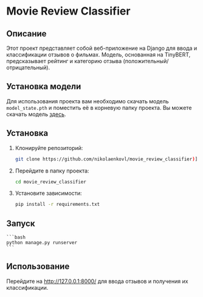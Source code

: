 # Movie Review Classifier

## Описание
Этот проект представляет собой веб-приложение на Django для ввода и классификации отзывов о фильмах. Модель, основанная на TinyBERT, предсказывает рейтинг и категорию отзыва (положительный/отрицательный).

## Установка модели

Для использования проекта вам необходимо скачать модель `model_state.pth` и поместить её в корневую папку проекта. Вы можете скачать модель [здесь](https://drive.google.com/file/d/1BoFq9rNJhzGhLPHpwbQoSTZ7vYdZVPIR/view?usp=sharing).

## Установка

1. Клонируйте репозиторий:
    ```bash
    git clone https://github.com/nikolaenkovl/movie_review_classifier)](https://github.com/nikolaenkovl/movie_review_classifier
2. Перейдите в папку проекта:
   ```bash
   cd movie_review_classifier
3. Установите зависимости:
    ```bash
    pip install -r requirements.txt
## Запуск
   
    ```bash
    python manage.py runserver
    ```

## Использование
Перейдите на http://127.0.0.1:8000/ для ввода отзывов и получения их классификации.

